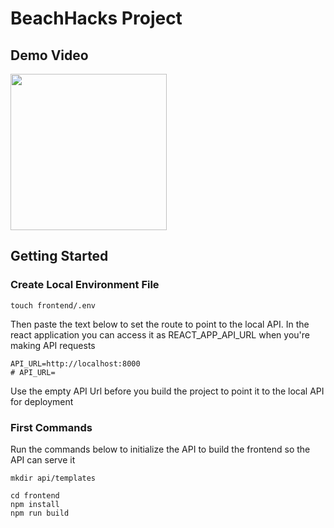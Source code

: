 # BeachHacks Project

## Demo Video

<a href="https://www.youtube.com/watch?v=EgPqaooFTtc"><img src="https://challengepost-s3-challengepost.netdna-ssl.com/photos/production/software_photos/001/488/788/datas/original.png" width="250px"></a>

## Getting Started 


### Create Local Environment File

```
touch frontend/.env
```

Then paste the text below to set the route to point to the local API. In the react application you can access it as REACT_APP_API_URL when you're making API requests

```
API_URL=http://localhost:8000
# API_URL=
```

Use the empty API Url before you build the project to point it to the local API for deployment

### First Commands 

Run the commands below to initialize the API to build the frontend so the API can serve it

```
mkdir api/templates

cd frontend
npm install
npm run build
```
